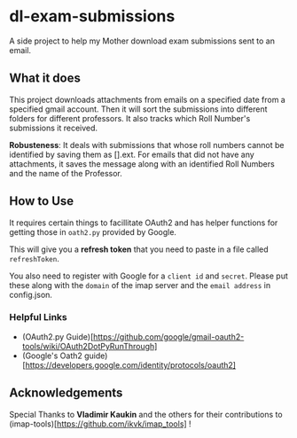 # dl-exam-submissions

A side project to help my Mother download exam submissions sent to an email.

## What it does

This project downloads attachments from emails on a specified date from a specified gmail account. Then it will sort the submissions into different folders for different professors. It also tracks which Roll Number's submissions it received.

**Robusteness**: It deals with submissions that whose roll numbers cannot be identified by saving them as [<Email-Source>].ext. For emails that did not have any attachments, it saves the message along with an identified Roll Numbers and the name of the Professor.

## How to Use

It requires certain things to facillitate OAuth2 and has helper functions for getting those in `oath2.py` provided by Google.

This will give you a **refresh token** that you need to paste in a file called `refreshToken`.

You also need to register with Google for a `client id` and `secret`. Please put these along with the `domain` of the imap server and the `email address` in config.json.

### Helpful Links

* (OAuth2.py Guide)[https://github.com/google/gmail-oauth2-tools/wiki/OAuth2DotPyRunThrough]
* (Google's Oath2 guide)[https://developers.google.com/identity/protocols/oauth2]

## Acknowledgements

Special Thanks to **Vladimir Kaukin** and the others for their contributions to (imap-tools)[https://github.com/ikvk/imap_tools] !
